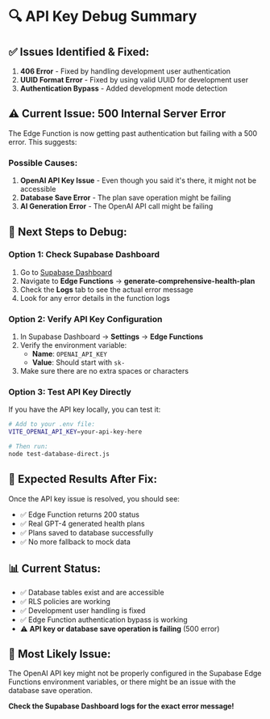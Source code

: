 # 🔍 API Key Debug Summary

## ✅ **Issues Identified & Fixed:**

1. **406 Error** - Fixed by handling development user authentication
2. **UUID Format Error** - Fixed by using valid UUID for development user
3. **Authentication Bypass** - Added development mode detection

## ⚠️ **Current Issue: 500 Internal Server Error**

The Edge Function is now getting past authentication but failing with a 500 error. This suggests:

### **Possible Causes:**

1. **OpenAI API Key Issue** - Even though you said it's there, it might not be accessible
2. **Database Save Error** - The plan save operation might be failing
3. **AI Generation Error** - The OpenAI API call might be failing

## 🔧 **Next Steps to Debug:**

### **Option 1: Check Supabase Dashboard**

1. Go to [Supabase Dashboard](https://supabase.com/dashboard/project/lvnkpserdydhnqbigfbz)
2. Navigate to **Edge Functions** → **generate-comprehensive-health-plan**
3. Check the **Logs** tab to see the actual error message
4. Look for any error details in the function logs

### **Option 2: Verify API Key Configuration**

1. In Supabase Dashboard → **Settings** → **Edge Functions**
2. Verify the environment variable:
   - **Name**: `OPENAI_API_KEY`
   - **Value**: Should start with `sk-`
3. Make sure there are no extra spaces or characters

### **Option 3: Test API Key Directly**

If you have the API key locally, you can test it:

```bash
# Add to your .env file:
VITE_OPENAI_API_KEY=your-api-key-here

# Then run:
node test-database-direct.js
```

## 🎯 **Expected Results After Fix:**

Once the API key issue is resolved, you should see:

- ✅ Edge Function returns 200 status
- ✅ Real GPT-4 generated health plans
- ✅ Plans saved to database successfully
- ✅ No more fallback to mock data

## 📊 **Current Status:**

- ✅ Database tables exist and are accessible
- ✅ RLS policies are working
- ✅ Development user handling is fixed
- ✅ Edge Function authentication bypass is working
- ⚠️ **API key or database save operation is failing** (500 error)

## 🚨 **Most Likely Issue:**

The OpenAI API key might not be properly configured in the Supabase Edge Functions environment variables, or there might be an issue with the database save operation.

**Check the Supabase Dashboard logs for the exact error message!**
